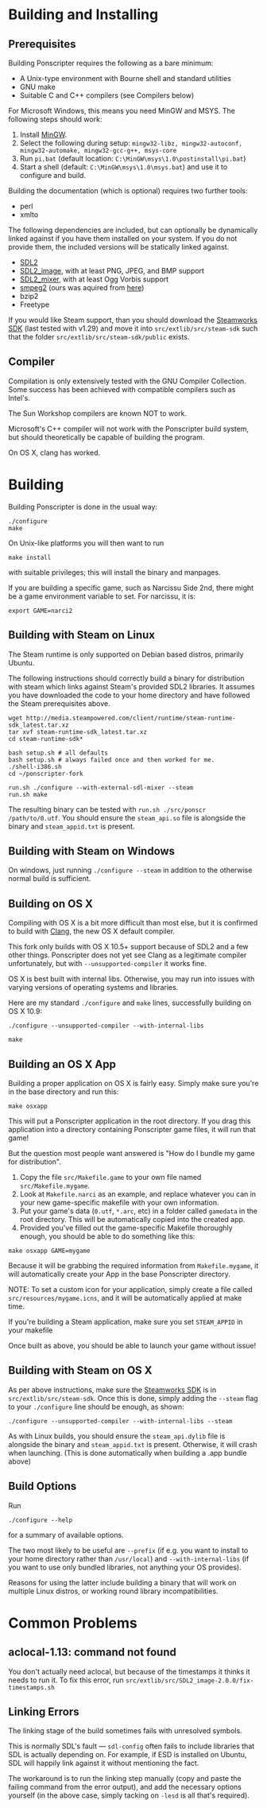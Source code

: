 # Building and Installing

## Prerequisites

Building Ponscripter requires the following as a bare minimum:

  - A Unix-type environment with Bourne shell and standard utilities
  - GNU make
  - Suitable C and C++ compilers (see Compilers below)

For Microsoft Windows, this means you need MinGW and MSYS. The following steps should work:

1. Install [MinGW](http://sourceforge.net/projects/mingw/files/Installer/mingw-get-setup.exe/download).
2. Select the following during setup: `mingw32-libz, mingw32-autoconf, mingw32-automake, mingw32-gcc-g++, msys-core`
3. Run `pi.bat` (default location: `C:\MinGW\msys\1.0\postinstall\pi.bat`)
4. Start a shell (default: `C:\MinGW\msys\1.0\msys.bat`) and use it to configure and build.

Building the documentation (which is optional) requires two further
tools:

  - perl
  - xmlto

The following dependencies are included, but can optionally be dynamically
linked against if you have them installed on your system. If you do not provide them, the
included versions will be statically linked against.

  - [SDL2](http://www.libsdl.org/download-2.0.php)
  - [SDL2_image](https://www.libsdl.org/projects/SDL_image/), with at least PNG, JPEG, and BMP support
  - [SDL2_mixer](http://www.libsdl.org/projects/SDL_mixer/), with at least Ogg Vorbis support
  - [smpeg2](https://icculus.org/smpeg/) (ours was aquired from [here](http://dev.gentoo.org/~hasufell/distfiles/smpeg-2.0.0.tar.bz2))
  - bzip2
  - Freetype

If you would like Steam support, than you should download the [Steamworks SDK](https://partner.steamgames.com) (last tested with v1.29) and move it into `src/extlib/src/steam-sdk` such that the folder `src/extlib/src/steam-sdk/public` exists. 

## Compiler

Compilation is only extensively tested with the GNU Compiler
Collection.  Some success has been achieved with compatible compilers
such as Intel's.

The Sun Workshop compilers are known NOT to work.

Microsoft's C++ compiler will not work with the Ponscripter build
system, but should theoretically be capable of building the program.

On OS X, clang has worked.


# Building

Building Ponscripter is done in the usual way:
```
./configure
make
```
On Unix-like platforms you will then want to run

`make install`

with suitable privileges; this will install the binary and manpages.

If you are building a specific game, such as Narcissu Side 2nd, there
might be a game environment variable to set. For narcissu, it is:

`export GAME=narci2`
  
## Building with Steam on Linux

The Steam runtime is only supported on Debian based distros, primarily Ubuntu. 

The following instructions should correctly build a binary for distribution with steam which links against Steam's provided SDL2 libraries. It assumes you have downloaded the code to your home directory and have followed the Steam prerequisites above.
```
wget http://media.steampowered.com/client/runtime/steam-runtime-sdk_latest.tar.xz
tar xvf steam-runtime-sdk_latest.tar.xz
cd steam-runtime-sdk*

bash setup.sh # all defaults
bash setup.sh # always failed once and then worked for me.
./shell-i386.sh
cd ~/ponscripter-fork

run.sh ./configure --with-external-sdl-mixer --steam
run.sh make
```
The resulting binary can be tested with `run.sh ./src/ponscr /path/to/0.utf`. You should ensure the `steam_api.so` file is alongside the binary and `steam_appid.txt` is present.

## Building with Steam on Windows

On windows, just running `./configure --steam` in addition to the otherwise normal build is sufficient.

## Building on OS X

Compiling with OS X is a bit more difficult than most else, but it is confirmed to build with [Clang](http://clang.llvm.org/), the new OS X default compiler.

This fork only builds with OS X 10.5+ support because of SDL2 and a few other things. Ponscripter does not yet see Clang as a legitimate compiler unfortunately, but with `--unsupported-compiler` it works fine.

OS X is best built with internal libs. Otherwise, you may run into issues with varying versions of operating systems and libraries.

Here are my standard `./configure` and `make` lines, successfully building on OS X 10.9:

```
./configure --unsupported-compiler --with-internal-libs
```
```
make
```

## Building an OS X App

Building a proper application on OS X is fairly easy. Simply make sure you're in the base directory and run this:

```
make osxapp
```

This will put a Ponscripter application in the root directory. If you drag this application into a directory containing Ponscripter game files, it will run that game!

But the question most people want answered is "How do I bundle my game for distribution".

1. Copy the file `src/Makefile.game` to your own file named `src/Makefile.mygame`.
2. Look at `Makefile.narci` as an example, and replace whatever you can in your new game-specific makefile with your own information.
3. Put your game's data (`0.utf`, `*.arc`, etc) in a folder called `gamedata` in the root directory. This will be automatically copied into the created app.
4. Provided you've filled out the game-specific Makefile thoroughly enough, you should be able to do something like this:

```
make osxapp GAME=mygame
```

Because it will be grabbing the required information from `Makefile.mygame`, it will automatically create your App in the base Ponscripter directory.

NOTE: To set a custom icon for your application, simply create a file called `src/resources/mygame.icns`, and it will be automatically applied at make time.

If you're building a Steam application, make sure you set `STEAM_APPID` in your makefile

Once built as above, you should be able to launch your game without issue!

## Building with Steam on OS X

As per above instructions, make sure the [Steamworks SDK](https://partner.steamgames.com) is in `src/extlib/src/steam-sdk`. Once this is done, simply adding the `--steam` flag to your `./configure` line should be enough, as shown:
```
./configure --unsupported-compiler --with-internal-libs --steam
```

As with Linux builds, you should ensure the `steam_api.dylib` file is alongside the binary and `steam_appid.txt` is present. Otherwise, it will crash when launching. (This is done automatically when building a .app bundle above)


## Build Options

Run

`./configure --help`

for a summary of available options.

The two most likely to be useful are `--prefix` (if e.g. you want to
install to your home directory rather than `/usr/local`) and
`--with-internal-libs` (if you want to use only bundled libraries, not
anything your OS provides).

Reasons for using the latter include building a binary that will work
on multiple Linux distros, or working round library incompatibilities.

# Common Problems

## aclocal-1.13: command not found

You don't actually need aclocal, but because of the timestamps it thinks it
needs to run it. To fix this error, run
`src/extlib/src/SDL2_image-2.0.0/fix-timestamps.sh`

## Linking Errors

The linking stage of the build sometimes fails with unresolved
symbols.

This is normally SDL's fault &mdash; `sdl-config` often fails to include
libraries that SDL is actually depending on.  For example, if ESD is
installed on Ubuntu, SDL will happily link against it without
mentioning the fact.

The workaround is to run the linking step manually (copy and paste the
failing command from the error output), and add the necessary options
yourself (in the above case, simply tacking on `-lesd` is all that's
required).

